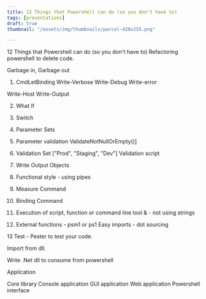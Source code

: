 ```yaml
---
title: 12 Things that Powershell can do (so you don't have to)
tags: [presentations]
draft: true
thumbnail: "/assets/img/thumbnails/parcel-420x255.png"

---
```


12 Things that Powershell can do (so you don't have to)
Refactoring powershell to delete code.

Garbage in, Garbage out

1. CmdLetBinding
   Write-Verbose
   Write-Debug
   Write-error

Write-Host
Write-Output

2. What If

3. Switch

4. Parameter Sets

5. Parameter validation ValidateNotNullOrEmpty()]

6. Validation Set ["Prod", "Staging", "Dev"]
   Validation script

7. Write Output Objects

8. Functional style - using pipes

9. Measure Command

10. Binding Command

11. Execution of script, function or command line tool & - not using strings

12. External functions - psm1 or ps1
    Easy imports - dot sourcing

13 Test - Pester to test your code.

Import from dll.

Write .Net dll to consume from powershell

Application

Core library
Console application
GUI application
Web application
Powershell interface

